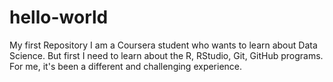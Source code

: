# hello-world
My first Repository
I am a Coursera student who wants to learn about Data Science. But first I need to learn about the R, RStudio, Git, GitHub programs. For me, it's been a different and challenging experience.
